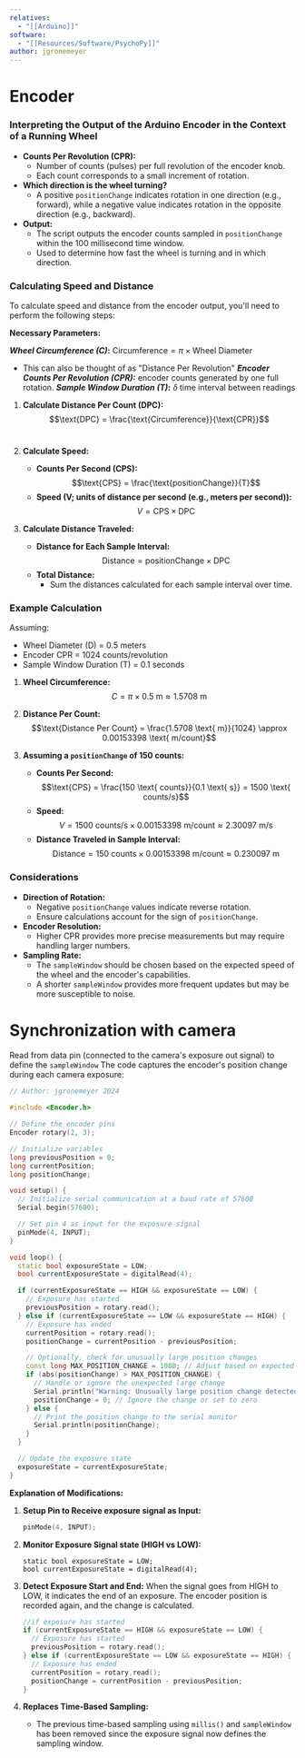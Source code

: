 ```yaml
---
relatives:
  - "[[Arduino]]"
software:
  - "[[Resources/Software/PsychoPy]]"
author: jgronemeyer
---
```

# Encoder
### **Interpreting the Output of the Arduino Encoder in the Context of a Running Wheel**

- **Counts Per Revolution (CPR):**
    - Number of counts (pulses) per full revolution of the encoder knob.
    - Each count corresponds to a small increment of rotation.
- **Which direction is the wheel turning?**
    - A positive `positionChange` indicates rotation in one direction (e.g., forward), while a negative value indicates rotation in the opposite direction (e.g., backward).
- **Output:**
    - The script outputs the encoder counts sampled in `positionChange` within the 100 millisecond time window.
    - Used to determine how fast the wheel is turning and in which direction.

### **Calculating Speed and Distance**

To calculate speed and distance from the encoder output, you'll need to perform the following steps:

**Necessary Parameters:**
    
 ***Wheel Circumference (C)*:**  $\text{Circumference}=π×\text{Wheel Diameter}$
 - This can also be thought of as "Distance Per Revolution"
 ***Encoder Counts Per Revolution (CPR):*** encoder counts generated by one full rotation.
 ***Sample Window Duration (T)*:** $\delta$ time interval between readings
 

1. **Calculate Distance Per Count (DPC):** $$\text{DPC} = \frac{\text{Circumference}}{\text{CPR}}$$​
2. **Calculate Speed:**
    
    - **Counts Per Second (CPS):** $$\text{CPS} = \frac{\text{positionChange}}{T}$$
    - **Speed (V; units of distance per second (e.g., meters per second)):** $$V = \text{CPS} \times \text{DPC}$$
4. **Calculate Distance Traveled:**
    
    - **Distance for Each Sample Interval:** $$\text{Distance} = \text{positionChange} \times \text{DPC}$$
    - **Total Distance:**
        - Sum the distances calculated for each sample interval over time.

### **Example Calculation**

Assuming:

- Wheel Diameter (D) = 0.5 meters
- Encoder CPR = 1024 counts/revolution
- Sample Window Duration (T) = 0.1 seconds

1. **Wheel Circumference:**
    $$C = \pi \times 0.5 \text{ m} \approx 1.5708 \text{ m}$$
2. **Distance Per Count:**
    $$\text{Distance Per Count} = \frac{1.5708 \text{ m}}{1024} \approx 0.00153398 \text{ m/count}$$
3. **Assuming a `positionChange` of 150 counts:**
    
    - **Counts Per Second:** $$\text{CPS} = \frac{150 \text{ counts}}{0.1 \text{ s}} = 1500 \text{ counts/s}$$
    - **Speed:** $$V = 1500 \text{ counts/s} \times 0.00153398 \text{ m/count} \approx 2.30097 \text{ m/s}$$
    - **Distance Traveled in Sample Interval:** $$\text{Distance} = 150 \text{ counts} \times 0.00153398 \text{ m/count} \approx 0.230097 \text{ m}$$

### **Considerations**

- **Direction of Rotation:**
    - Negative `positionChange` values indicate reverse rotation.
    - Ensure calculations account for the sign of `positionChange`.
- **Encoder Resolution:**
    - Higher CPR provides more precise measurements but may require handling larger numbers.
- **Sampling Rate:**
    - The `sampleWindow` should be chosen based on the expected speed of the wheel and the encoder's capabilities.
    - A shorter `sampleWindow` provides more frequent updates but may be more susceptible to noise.


# Synchronization with camera

Read from data pin (connected to the camera's exposure out signal) to define the `sampleWindow` The code captures the encoder's position change during each camera exposure:

```C++
// Author: jgronemeyer 2024

#include <Encoder.h>

// Define the encoder pins
Encoder rotary(2, 3);

// Initialize variables
long previousPosition = 0;
long currentPosition;
long positionChange;

void setup() {
  // Initialize serial communication at a baud rate of 57600
  Serial.begin(57600);

  // Set pin 4 as input for the exposure signal
  pinMode(4, INPUT);
}

void loop() {
  static bool exposureState = LOW;
  bool currentExposureState = digitalRead(4);

  if (currentExposureState == HIGH && exposureState == LOW) {
    // Exposure has started
    previousPosition = rotary.read();
  } else if (currentExposureState == LOW && exposureState == HIGH) {
    // Exposure has ended
    currentPosition = rotary.read();
    positionChange = currentPosition - previousPosition;

    // Optionally, check for unusually large position changes
    const long MAX_POSITION_CHANGE = 1000; // Adjust based on expected max change
    if (abs(positionChange) > MAX_POSITION_CHANGE) {
      // Handle or ignore the unexpected large change
      Serial.println("Warning: Unusually large position change detected.");
      positionChange = 0; // Ignore the change or set to zero
    } else {
      // Print the position change to the serial monitor
      Serial.println(positionChange);
    }
  }

  // Update the exposure state
  exposureState = currentExposureState;
}
```

**Explanation of Modifications:**

1. **Setup Pin to Receive exposure signal as Input:**
    
    ```C++
    pinMode(4, INPUT);
    ```
    
2. **Monitor Exposure Signal state (HIGH vs LOW):**
    
    ```aC++
    static bool exposureState = LOW;
    bool currentExposureState = digitalRead(4);
    ```

3. **Detect Exposure Start and End:**
	When the signal goes from HIGH to LOW, it indicates the end of an exposure. The encoder position is recorded again, and the change is calculated.

	```C++ 
	//if exposure has started
	if (currentExposureState == HIGH && exposureState == LOW) {
	  // Exposure has started
	  previousPosition = rotary.read();
	} else if (currentExposureState == LOW && exposureState == HIGH) {
	  // Exposure has ended
	  currentPosition = rotary.read();
	  positionChange = currentPosition - previousPosition;
	}
	```

1. **Replaces Time-Based Sampling:**

    - The previous time-based sampling using `millis()` and `sampleWindow` has been removed since the exposure signal now defines the sampling window.